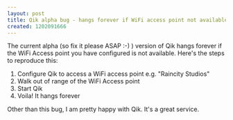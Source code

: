 ```yaml
---
layout: post
title: Qik alpha bug - hangs forever if WiFi access point not available
created: 1202091666
---
```

<p>The current alpha (so fix it please ASAP :-) ) version of Qik hangs forever if the WiFi Access point you have configured is not available. Here&#39;s the steps to reproduce this:</p> <ol>   <li>Configure Qik to access a WiFi access point e.g. &quot;Raincity Studios&quot;</li>    <li>Walk out of range of the WiFi Access point</li>    <li>Start Qik</li>    <li>Voila! It hangs forever</li> </ol> <p>Other than this bug, I am pretty happy with Qik. It&#39;s a great service.</p><br /> 

